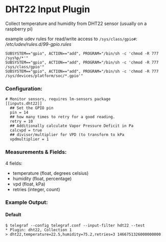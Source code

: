 # DHT22 Input Plugin

Collect temperature and humidity from DHT22 sensor (usually on a raspberry pi)


example udev rules for read/write access to `/sys/class/gpio#`:
*/etc/udev/rules.d/99-gpio.rules*

```
SUBSYSTEM=="gpio", ACTION=="add", PROGRAM="/bin/sh -c 'chmod -R 777 /sys%p/*'"
SUBSYSTEM=="gpio", ACTION=="add", PROGRAM="/bin/sh -c 'chmod -R 777 /sys/class/gpio'"
SUBSYSTEM=="gpio", ACTION=="add", PROGRAM="/bin/sh -c 'chmod -R 777 /sys/devices/platform/soc/*.gpio'"
```

### Configuration:
```
# Monitor sensors, requires lm-sensors package
[[inputs.dht22]]
  ## Set the GPIO pin
  pin = 14
  ## how many times to retry for a good reading.
  retry = 10
  ## Additionally calculate Vapor Pressure Deficit in Pa
  calcvpd = true
  ## divisor/multiplier for VPD (to transform to kPa
  vpdmultiplier = 1
```

### Measurements & Fields:
4 fields:

- temperature (float, degrees celsius)
- humidity (float, percentage)
- vpd (float, kPa)
- retries (integer, count)

### Example Output:

#### Default
```
$ telegraf --config telegraf.conf --input-filter hdt22 --test
* Plugin: dht22, Collection 1
> dht22,temperature=22.5,humidity=75.2,retries=3 1466751326000000000
```
